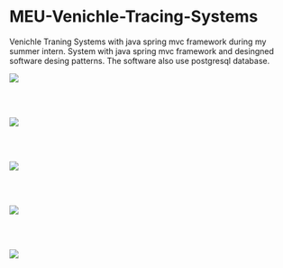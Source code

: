# MEU-Venichle-Tracing-Systems

<p>Venichle Traning Systems with java spring mvc framework during my summer intern. System with java spring mvc framework and desingned software desing patterns. The software also use postgresql database.</p>

<img src="Sample1.PNG">

<br><br>

<img src="Sample2.PNG">

<br><br>

<img src="Sample3.PNG">

<br><br>

<img src="Sample4.PNG">

<br><br>

<img src="Sample5.PNG">

